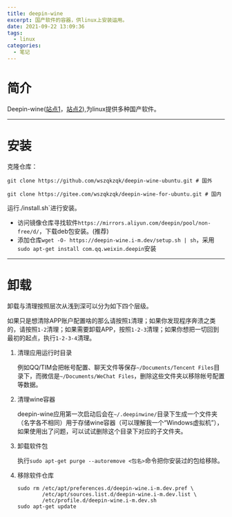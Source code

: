 ```yaml
---
title: deepin-wine
excerpt: 国产软件的容器，供linux上安装运用。
date: 2021-09-22 13:09:36
tags:
  -	linux
categories:
  -	笔记
---
```




# 简介

Deepin-wine([站点1](https://github.com/wszqkzqk/deepin-wine-ubuntu)，[站点2](https://deepin-wine.i-m.dev/)),为linux提供多种国产软件。



***



# 安装

克隆仓库：

```
git clone https://github.com/wszqkzqk/deepin-wine-ubuntu.git # 国外

git clone https://gitee.com/wszqkzqk/deepin-wine-for-ubuntu.git # 国内
```

运行./install.sh`进行安装。



- 访问镜像仓库寻找软件`https://mirrors.aliyun.com/deepin/pool/non-free/d/`，下载deb包安装。(推荐)
- 添加仓库`wget -O- https://deepin-wine.i-m.dev/setup.sh | sh`，采用`sudo apt-get install com.qq.weixin.deepin`安装



***



# 卸载

卸载与清理按照层次从浅到深可以分为如下四个层级。

如果只是想清除APP账户配置啥的那么请按照`1`清理；如果你发现程序奔溃之类的，请按照`1-2`清理；如果需要卸载APP，按照`1-2-3`清理；如果你想把一切回到最初的起点，执行`1-2-3-4`清理。

1. 清理应用运行时目录

   例如QQ/TIM会把帐号配置、聊天文件等保存`~/Documents/Tencent Files`目录下，而微信是`~/Documents/WeChat Files`，删除这些文件夹以移除帐号配置等数据。

2. 清理wine容器

   deepin-wine应用第一次启动后会在`~/.deepinwine/`目录下生成一个文件夹（名字各不相同）用于存储wine容器（可以理解我一个“Windows虚拟机”），如果使用出了问题，可以试试删除这个目录下对应的子文件夹。

3. 卸载软件包

   执行`sudo apt-get purge --autoremove <包名>`命令把你安装过的包给移除。

4. 移除软件仓库

   ```
   sudo rm /etc/apt/preferences.d/deepin-wine.i-m.dev.pref \
           /etc/apt/sources.list.d/deepin-wine.i-m.dev.list \
           /etc/profile.d/deepin-wine.i-m.dev.sh
   sudo apt-get update
   ```

